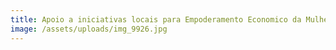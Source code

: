 ```yaml
---
title: Apoio a iniciativas locais para Empoderamento Economico da Mulher
image: /assets/uploads/img_9926.jpg
---
```


